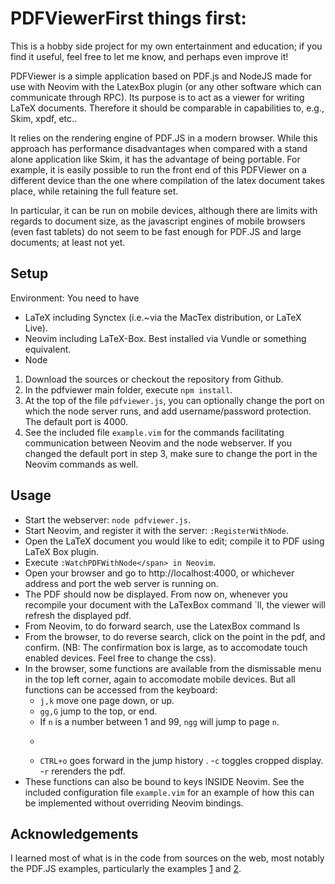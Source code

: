 # PDFViewerFirst things first: 
This is a hobby side project for my own entertainment and education; if you find it useful, feel free to let me know, and perhaps even improve it!


PDFViewer is a simple application based on PDF.js and NodeJS  made for use with Neovim with the LatexBox plugin  (or any other software which can communicate through RPC). Its purpose is to act as a viewer for writing LaTeX documents. Therefore it should be comparable in capabilities to, e.g., Skim, xpdf, etc..

It relies on the rendering engine of PDF.JS in a modern browser.  While this approach has performance disadvantages when compared with a stand alone application like Skim, it has the advantage of being portable. For example, it is easily possible to run the front end of this PDFViewer on a different device than the one where compilation of the latex document takes place, while retaining the full feature set. 

In particular, it can be run  on mobile devices, although there are limits with regards to document size, as the javascript engines of mobile browsers (even fast tablets) do not seem to be fast enough for PDF.JS and large documents; at least not yet.

## Setup

Environment: You need to have 
* LaTeX including Synctex (i.e.~via the MacTex distribution, or LaTeX Live). 
* Neovim including LaTeX-Box. Best installed via Vundle or something equivalent.
* Node

1. Download the sources or checkout the repository from Github.
2. In the pdfviewer main folder, execute `npm install`.
3. At the top of the file `pdfviewer.js`, you can optionally change the port on which the node server runs, and add username/password protection. The default port is 4000.
4. See the included file `example.vim` for the commands facilitating communication between Neovim and the node webserver. If you changed the default port in step 3, make sure to change the port in the Neovim commands as well.

## Usage
* Start the webserver: `node pdfviewer.js`.
* Start Neovim, and register it with the server: `:RegisterWithNode`.
* Open the LaTeX document you would like to edit; compile it to PDF using LaTeX Box plugin.
* Execute `:WatchPDFWithNode</span> in Neovim`.
* Open your browser and go to http://localhost:4000, or whichever address and port the web server is running on.
* The PDF should now be displayed.  From now on, whenever you recompile your document with the LaTexBox command `<leader>ll, the viewer will refresh the displayed pdf. 
* From Neovim, to do forward search, use the LatexBox command <leader>ls
* From the browser, to do reverse search, click on the point in the pdf, and confirm. (NB: The confirmation box is large, as to accomodate touch enabled devices. Feel free to change the css).
* In the browser, some functions are available from the dismissable menu in the top left corner, again to accomodate mobile devices.
But all functions can be accessed from the keyboard:
	- `j,k` move one page down, or up.
	- `gg,G` jump to the top, or end.
	- If `n` is a number between 1 and 99, `ngg` will jump to page `n`.
	- ```` (two back ticks) goes backwards in the jump history
	- `CTRL+o` goes forward in the jump history .
	-`c` toggles cropped display.
	-`r` rerenders the pdf.
* These functions can also be bound to keys INSIDE Neovim. See the included configuration file `example.vim` for an example of how this can be implemented without overriding Neovim bindings.
			
## Acknowledgements
I learned most of what is in the code from sources on the web, most notably the PDF.JS examples, particularly the examples [1] and [2].



[1]: https://github.com/mozilla/pdf.js/tree/master/examples/svgviewer
[2]: https://github.com/sharelatex/angular-pdfjs-viewer/tree/master/example-pdfjs/content



